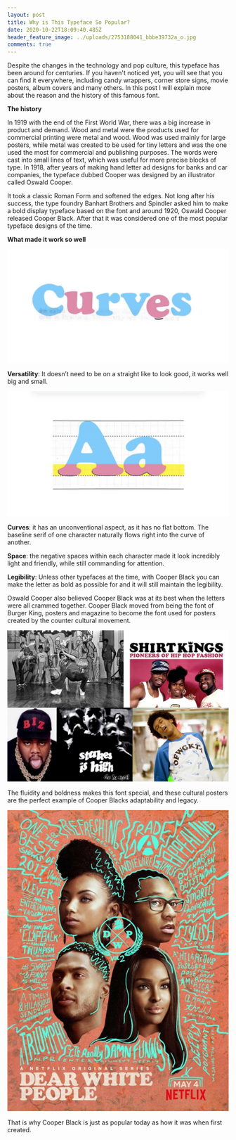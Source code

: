 ```yaml
---
layout: post
title: Why is This Typeface So Popular?
date: 2020-10-22T18:09:40.485Z
header_feature_image: ../uploads/2753188041_bbbe39732a_o.jpg
comments: true
---
```

Despite the changes in the technology and pop culture, this typeface has been around for centuries. If you haven't noticed yet, you will see that you can find it everywhere, including candy wrappers, corner store signs, movie posters, album covers and many others. In this post I will explain more about the reason and the history of this famous font.

**The history**

In 1919 with the end of the First World War, there was a big increase in product and demand. Wood and metal were the products used for commercial printing were metal and wood. Wood was used mainly for large posters, while metal was created to be used for tiny letters and was the one used the most for commercial and publishing purposes. The words were cast into small lines of text, which was useful for more precise blocks of type.
In 1918, after years of making hand letter ad designs for banks and car companies, the typeface dubbed Cooper was designed by an illustrator called Oswald Cooper.

It took a classic Roman Form and softened the edges. Not long after his success, the type foundry Banhart Brothers and Spindler asked him to make a bold display typeface based on the font and around 1920, Oswald Cooper released Cooper Black. After that it was considered one of the most popular typeface designs of the time. 

**What made it work so well** 

![](../uploads/img-9285.jpg)

**Versatility**: It doesn’t need to be on a straight like to look good, it works well big and small.

![](../uploads/img-9284.png)

**Curves**: it has an unconventional aspect, as it has no flat bottom. The baseline serif of one character naturally flows right into the curve of another.

**Space**: the negative spaces within each character made it look incredibly light and friendly, while still commanding for attention. 

**Legibility**: Unless other typefaces at the time, with Cooper Black you can make the letter as bold as possible for and it will still maintain the legibility.

Oswald Cooper also believed Cooper Black was at its best when the letters were all crammed together. 
Cooper Black moved from being the font of Burger King, posters and magazine to become the font used for posters created by the counter cultural movement. 

![](../uploads/1_2p9lkokmfvbo8rb71discw.jpeg)

The fluidity and boldness makes this font special, and these cultural posters are the perfect example of Cooper Blacks adaptability and legacy.

![](../uploads/dear-white-people-vol-2-poster-600x816.jpg)

That is why Cooper Black is just as popular today as how it was when first created.